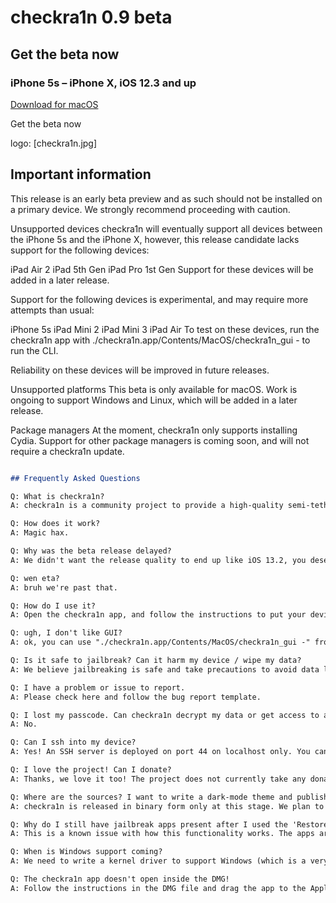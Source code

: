 # checkra1n 0.9 beta


## Get the beta now
### iPhone 5s – iPhone X, iOS 12.3 and up

[Download for macOS](https://checkra.in/assets/downloads/macos/4d63520f02d29eb91046ce0bb0a5849ed5599fc4684038954e18bc9d622febdb/checkra1n%20beta%200.9.dmg)

Get the beta now 


logo: [checkra1n.jpg]

## Important information

This release is an early beta preview and as such should not be installed on a primary device. We strongly recommend proceeding with caution.


Unsupported devices
checkra1n will eventually support all devices between the iPhone 5s and the iPhone X, however, this release candidate lacks support for the following devices:

iPad Air 2
iPad 5th Gen
iPad Pro 1st Gen
Support for these devices will be added in a later release.

Support for the following devices is experimental, and may require more attempts than usual:

iPhone 5s
iPad Mini 2
iPad Mini 3
iPad Air
To test on these devices, run the checkra1n app with ./checkra1n.app/Contents/MacOS/checkra1n_gui - to run the CLI.

Reliability on these devices will be improved in future releases.

Unsupported platforms
This beta is only available for macOS. Work is ongoing to support Windows and Linux, which will be added in a later release.

Package managers
At the moment, checkra1n only supports installing Cydia. Support for other package managers is coming soon, and will not require a checkra1n update.

```markdown

## Frequently Asked Questions

Q: What is checkra1n?
A: checkra1n is a community project to provide a high-quality semi-tethered jailbreak to all, based on the ‘checkm8’ bootrom exploit.

Q: How does it work?
A: Magic hax.

Q: Why was the beta release delayed?
A: We didn't want the release quality to end up like iOS 13.2, you deserve better.

Q: wen eta?
A: bruh we're past that.

Q: How do I use it?
A: Open the checkra1n app, and follow the instructions to put your device into DFU mode. Hax happens auto-magically from that point and the device will boot into jailbroken mode. If you reboot the device without checkra1n, it will revert to stock iOS, and you will not be able to use any 3rd party software installed until you enter DFU and checkra1n the device again.

Q: ugh, I don't like GUI?
A: ok, you can use "./checkra1n.app/Contents/MacOS/checkra1n_gui -" from the console.

Q: Is it safe to jailbreak? Can it harm my device / wipe my data?
A: We believe jailbreaking is safe and take precautions to avoid data loss. However, as with any software, bugs can happen and *no warranty is provided*. We do recommend you backup your device before running checkra1n.

Q: I have a problem or issue to report.
A: Please check here and follow the bug report template.

Q: I lost my passcode. Can checkra1n decrypt my data or get access to a locked device?
A: No.

Q: Can I ssh into my device?
A: Yes! An SSH server is deployed on port 44 on localhost only. You can expose it on your local machine using iproxy via USB.

Q: I love the project! Can I donate?
A: Thanks, we love it too! The project does not currently take any donations. If anyone asks for donations, it's a scam.

Q: Where are the sources? I want to write a dark-mode theme and publish the jailbreak as my own.
A: checkra1n is released in binary form only at this stage. We plan to open-source later in 2020.

Q: Why do I still have jailbreak apps present after I used the 'Restore System' option in the checkra1n app and rebooted?
A: This is a known issue with how this functionality works. The apps are not installed anymore, but their icons may stay on the homescreen until iOS rebuilds its icon cache (which we have no control over in non-jailbroken mode).

Q: When is Windows support coming?
A: We need to write a kernel driver to support Windows (which is a very complex piece of code!) which will take time. Rest assured however, we are working hard on it.

Q: The checkra1n app doesn't open inside the DMG!
A: Follow the instructions in the DMG file and drag the app to the Applications folder.
